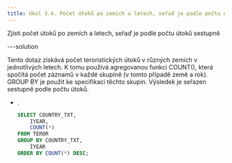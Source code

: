 ```yaml
---
title: Úkol 3.4. Počet útoků po zemích a letech, seřaď je podle počtu útoků sestupně
---
```


Zjisti počet útoků po zemích a letech, seřaď je podle počtu útoků sestupně

---solution

Tento dotaz získává počet teroristických útoků v různých zemích v jednotlivých letech. K tomu používá agregovanou funkci COUNT(), která spočítá počet záznamů v každé skupině (v tomto případě země a rok). GROUP BY je použit ke specifikaci těchto skupin. Výsledek je seřazen sestupně podle počtu útoků.

- .
  ```sql
  SELECT COUNTRY_TXT,
      IYEAR,
      COUNT(*)
  FROM TEROR
  GROUP BY COUNTRY_TXT,
      IYEAR
  ORDER BY COUNT(*) DESC;
  ```
